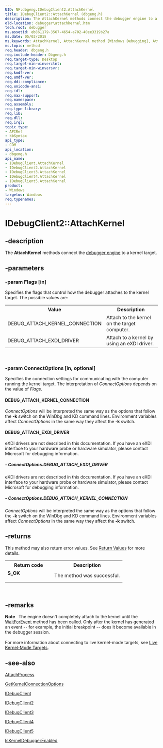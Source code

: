 ```yaml
---
UID: NF:dbgeng.IDebugClient2.AttachKernel
title: IDebugClient2::AttachKernel (dbgeng.h)
description: The AttachKernel methods connect the debugger engine to a kernel target.
old-location: debugger\attachkernel.htm
tech.root: debugger
ms.assetid: eb861179-3567-4654-a702-40ee3319b27a
ms.date: 05/03/2018
ms.keywords: AttachKernel, AttachKernel method [Windows Debugging], AttachKernel method [Windows Debugging],IDebugClient interface, AttachKernel method [Windows Debugging],IDebugClient2 interface, AttachKernel method [Windows Debugging],IDebugClient3 interface, AttachKernel method [Windows Debugging],IDebugClient4 interface, AttachKernel method [Windows Debugging],IDebugClient5 interface, IDebugClient interface [Windows Debugging],AttachKernel method, IDebugClient2 interface [Windows Debugging],AttachKernel method, IDebugClient2.AttachKernel, IDebugClient2::AttachKernel, IDebugClient3 interface [Windows Debugging],AttachKernel method, IDebugClient3::AttachKernel, IDebugClient4 interface [Windows Debugging],AttachKernel method, IDebugClient4::AttachKernel, IDebugClient5 interface [Windows Debugging],AttachKernel method, IDebugClient5::AttachKernel, IDebugClient::AttachKernel, IDebugClient_9008538b-3492-4952-a18f-b1dd346e887e.xml, dbgeng/IDebugClient2::AttachKernel, dbgeng/IDebugClient3::AttachKernel, dbgeng/IDebugClient4::AttachKernel, dbgeng/IDebugClient5::AttachKernel, dbgeng/IDebugClient::AttachKernel, debugger.attachkernel
ms.topic: method
req.header: dbgeng.h
req.include-header: Dbgeng.h
req.target-type: Desktop
req.target-min-winverclnt: 
req.target-min-winversvr: 
req.kmdf-ver: 
req.umdf-ver: 
req.ddi-compliance: 
req.unicode-ansi: 
req.idl: 
req.max-support: 
req.namespace: 
req.assembly: 
req.type-library: 
req.lib: 
req.dll: 
req.irql: 
topic_type:
- APIRef
- kbSyntax
api_type:
- COM
api_location:
- dbgeng.h
api_name:
- IDebugClient.AttachKernel
- IDebugClient2.AttachKernel
- IDebugClient3.AttachKernel
- IDebugClient4.AttachKernel
- IDebugClient5.AttachKernel
product:
- Windows
targetos: Windows
req.typenames: 
---
```


# IDebugClient2::AttachKernel


## -description


The <b>AttachKernel</b>  methods connect the <a href="https://docs.microsoft.com/windows-hardware/drivers/debugger/d">debugger engine</a> to a kernel target.


## -parameters




### -param Flags [in]

Specifies the flags that control how the debugger attaches to the kernel target.  The possible values are:

<table>
<tr>
<th>Value</th>
<th>Description</th>
</tr>
<tr>
<td>
DEBUG_ATTACH_KERNEL_CONNECTION

</td>
<td>
Attach to the kernel on the target computer.

</td>
</tr>
<tr>
<td>
DEBUG_ATTACH_EXDI_DRIVER

</td>
<td>
Attach to a kernel by using an eXDI driver.

</td>
</tr>
</table>
 


### -param ConnectOptions [in, optional]

Specifies the connection settings for communicating with the computer running the kernel target.  The interpretation of <i>ConnectOptions</i> depends on the value of <i>Flags</i>.





#### DEBUG_ATTACH_KERNEL_CONNECTION

<i>ConnectOptions</i> will be interpreted the same way as the options that follow the <b>-k</b> switch on the WinDbg and KD command lines.  Environment variables affect <i>ConnectOptions</i> in the same way they affect the <b>-k</b> switch.



#### DEBUG_ATTACH_EXDI_DRIVER

eXDI drivers are not described in this documentation.  If you have an eXDI interface to your hardware probe or hardware simulator, please contact Microsoft for debugging information.


##### - ConnectOptions.DEBUG_ATTACH_EXDI_DRIVER

eXDI drivers are not described in this documentation.  If you have an eXDI interface to your hardware probe or hardware simulator, please contact Microsoft for debugging information.


##### - ConnectOptions.DEBUG_ATTACH_KERNEL_CONNECTION

<i>ConnectOptions</i> will be interpreted the same way as the options that follow the <b>-k</b> switch on the WinDbg and KD command lines.  Environment variables affect <i>ConnectOptions</i> in the same way they affect the <b>-k</b> switch.


## -returns



This method may also return error values.  See <a href="https://docs.microsoft.com/windows-hardware/drivers/debugger/hresult-values">Return Values</a> for more details.

<table>
<tr>
<th>Return code</th>
<th>Description</th>
</tr>
<tr>
<td width="40%">
<dl>
<dt><b>S_OK</b></dt>
</dl>
</td>
<td width="60%">
The method was successful.

</td>
</tr>
</table>
 




## -remarks



<div class="alert"><b>Note</b>    The engine doesn't completely attach to the kernel until the <a href="https://docs.microsoft.com/windows-hardware/drivers/ddi/content/dbgeng/nf-dbgeng-idebugcontrol3-waitforevent">WaitForEvent</a> method has been called.  Only after the kernel has generated an event -- for example, the initial breakpoint -- does it become available in the debugger session.</div>
<div> </div>
For more information about connecting to live kernel-mode targets, see <a href="https://docs.microsoft.com/windows-hardware/drivers/debugger/live-kernel-mode-targets">Live Kernel-Mode Targets</a>.




## -see-also




<a href="https://docs.microsoft.com/windows-hardware/drivers/ddi/content/dbgeng/nf-dbgeng-idebugclient5-attachprocess">AttachProcess</a>



<a href="https://docs.microsoft.com/windows-hardware/drivers/ddi/content/dbgeng/nf-dbgeng-idebugclient5-getkernelconnectionoptions">GetKernelConnectionOptions</a>



<a href="https://docs.microsoft.com/windows-hardware/drivers/ddi/content/dbgeng/nn-dbgeng-idebugclient">IDebugClient</a>



<a href="https://docs.microsoft.com/windows-hardware/drivers/ddi/content/dbgeng/nn-dbgeng-idebugclient2">IDebugClient2</a>



<a href="https://docs.microsoft.com/windows-hardware/drivers/ddi/content/dbgeng/nn-dbgeng-idebugclient3">IDebugClient3</a>



<a href="https://docs.microsoft.com/windows-hardware/drivers/ddi/content/dbgeng/nn-dbgeng-idebugclient4">IDebugClient4</a>



<a href="https://docs.microsoft.com/windows-hardware/drivers/ddi/content/dbgeng/nn-dbgeng-idebugclient5">IDebugClient5</a>



<a href="https://docs.microsoft.com/windows-hardware/drivers/ddi/content/dbgeng/nf-dbgeng-idebugclient5-iskerneldebuggerenabled">IsKernelDebuggerEnabled</a>
 

 

